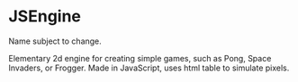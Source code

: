 # JSEngine
Name subject to change.


Elementary 2d engine for creating simple games, such as Pong, Space Invaders, or Frogger.
Made in JavaScript, uses html table to simulate pixels.
